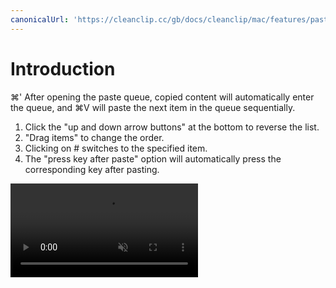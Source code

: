 ```yaml
---
canonicalUrl: 'https://cleanclip.cc/gb/docs/cleanclip/mac/features/pastestack-present'
---
```


# Introduction

⌘' After opening the paste queue, copied content will automatically enter the queue, and ⌘V will paste the next item in the queue sequentially.

1. Click the "up and down arrow buttons" at the bottom to reverse the list.
2. "Drag items" to change the order.
3. Clicking on # switches to the specified item.
4. The "press key after paste" option will automatically press the corresponding key after pasting.

<video autoplay muted loop>
    <source src="/videos/pastestack-present.mp4" type="video/mp4">
    <iframe src="/videos/pastestack-present.mp4" scrolling="no" border="0" frameborder="0" allow="autoplay; encrypted-media" allowfullscreen></iframe>
</video>